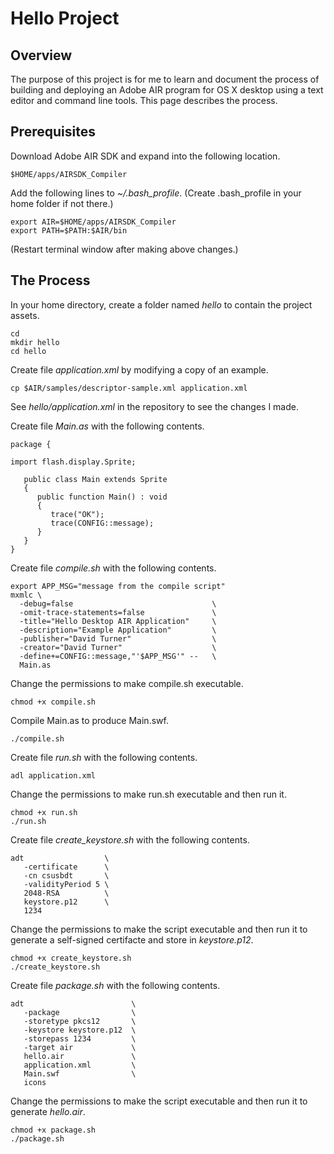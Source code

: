# Hello Project

## Overview

The purpose of this project is for me to learn and document 
the process of building and deploying an Adobe AIR program 
for OS X desktop using a text editor and command line tools.
This page describes the process.

## Prerequisites

Download Adobe AIR SDK and expand into the following location.

    $HOME/apps/AIRSDK_Compiler

Add the following lines to _~/.bash_profile_.
(Create .bash_profile in your home folder if not there.)

    export AIR=$HOME/apps/AIRSDK_Compiler
    export PATH=$PATH:$AIR/bin

(Restart terminal window after making above changes.)

## The Process

In your home directory, create a folder named _hello_ to contain the project assets.

    cd
    mkdir hello
    cd hello

Create file _application.xml_ by modifying a copy of an example.

    cp $AIR/samples/descriptor-sample.xml application.xml

See _hello/application.xml_ in the repository to see the changes I made.

Create file _Main.as_ with the following contents.

```
package {

import flash.display.Sprite;

   public class Main extends Sprite
   { 
      public function Main() : void
      { 
         trace("OK");
         trace(CONFIG::message);
      }
   }
}
```

Create file _compile.sh_ with the following contents.

```
export APP_MSG="message from the compile script"
mxmlc \
  -debug=false                               \
  -omit-trace-statements=false               \
  -title="Hello Desktop AIR Application"     \
  -description="Example Application"         \
  -publisher="David Turner"                  \
  -creator="David Turner"                    \
  -define+=CONFIG::message,"'$APP_MSG'" --   \
  Main.as
```

Change the permissions to make compile.sh executable.

    chmod +x compile.sh

Compile Main.as to produce Main.swf.

    ./compile.sh

Create file _run.sh_ with the following contents.

```
adl application.xml
```

Change the permissions to make run.sh executable and then run it.

    chmod +x run.sh
    ./run.sh

Create file _create_keystore.sh_ with the following contents.

```
adt                  \
   -certificate      \
   -cn csusbdt       \
   -validityPeriod 5 \
   2048-RSA          \
   keystore.p12      \
   1234
```

Change the permissions to make the script executable and then run it
to generate a self-signed certifacte and store in _keystore.p12_.

    chmod +x create_keystore.sh
    ./create_keystore.sh

Create file _package.sh_ with the following contents.

```
adt                        \
   -package                \
   -storetype pkcs12       \
   -keystore keystore.p12  \
   -storepass 1234         \
   -target air             \
   hello.air               \
   application.xml         \
   Main.swf                \
   icons
```

Change the permissions to make the script executable and then run it
to generate _hello.air_.

    chmod +x package.sh
    ./package.sh


